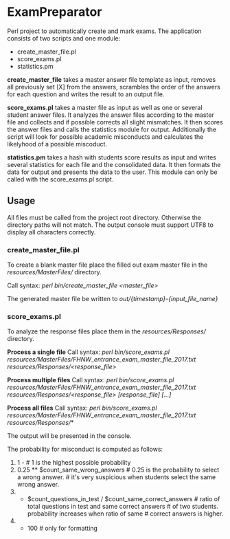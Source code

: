 # ExamPreparator
Perl project to automatically create and mark exams.
The application consists of two scripts and one module:

- create_master_file.pl
- score_exams.pl
- statistics.pm

**create_master_file** takes a master answer file template as input, removes all previously set [X] from the answers, scrambles the order of the answers for each question and writes the result to an output file.

**score_exams.pl** takes a master file as input as well as one or several student answer files. It analyzes the answer files according to the master file and collects and if possible corrects all slight mismatches. It then scores the answer files and calls the statistics module for output. Additionally the script will look for possible academic misconducts and calculates the likelyhood of a possible miscoduct.

**statistics.pm** takes a hash with students score results as input and writes several statistics for each file and the consolidated data. It then formats the data for output and presents the data to the user. This module can only be called with the score_exams.pl script.


## Usage

All files must be called from the project root directory. Otherwise the directory paths will not match.
The output console must support UTF8 to display all characters correctly.

### create_master_file.pl
To create a blank master file place the filled out exam master file in the *resources/MasterFiles/* directory.

Call syntax: *perl bin/create_master_file \<master_file>*

The generated master file be written to *out/{timestamp}-{input_file_name}*

### score_exams.pl
To analyze the response files place them in the *resources/Responses/* directory.

**Process a single file**
Call syntax: *perl bin/score_exams.pl resources/MasterFiles/FHNW_entrance_exam_master_file_2017.txt resources/Responses/\<response_file>*

**Process multiple files**
Call syntax: *perl bin/score_exams.pl resources/MasterFiles/FHNW_entrance_exam_master_file_2017.txt resources/Responses/\<response_file> [response_file] [...]*

**Process all files**
Call syntax: *perl bin/score_exams.pl resources/MasterFiles/FHNW_entrance_exam_master_file_2017.txt resources/Responses/*\*

The output will be presented in the console.


The probability for misconduct is computed as follows:
1)   1 -                                    # 1 is the highest possible probability
2)   0.25 ** $count_same_wrong_answers      # 0.25 is the probability to select a wrong answer.
                                            # it's very suspicious when students select the same wrong answer.
3)   * $count_questions_in_test
          / $count_same_correct_answers     # ratio of total questions in test and same correct answers
                                            # of two students. probability increases when ratio of same
                                            # correct answers is higher.
4)   * 100                                  # only for formatting
